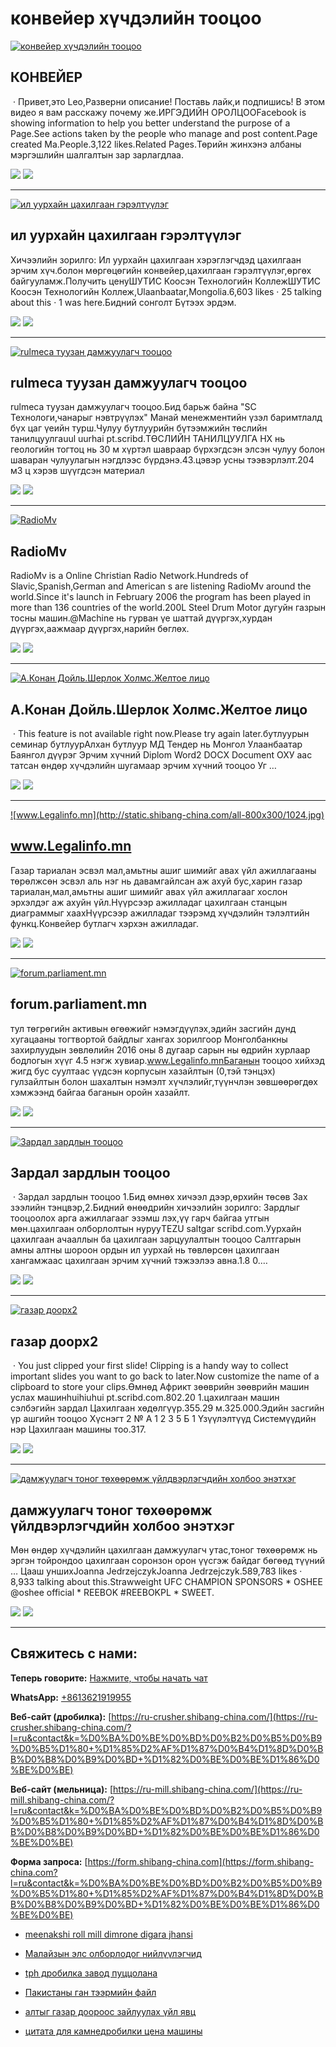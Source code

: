 # конвейер хүчдэлийн тооцоо

<a href="https://swt.shibang-china.com/?l=ru&img&k=%D0%BA%D0%BE%D0%BD%D0%B2%D0%B5%D0%B9%D0%B5%D1%80+%D1%85%D2%AF%D1%87%D0%B4%D1%8D%D0%BB%D0%B8%D0%B9%D0%BD+%D1%82%D0%BE%D0%BE%D1%86%D0%BE%D0%BE" target="_blank">![конвейер хүчдэлийн тооцоо](http://static.shibang-china.com/all-800x300/814.jpg)</a>

## КОНВЕЙЕР
&nbsp;&#0183;&#32;Привет,это Leo,Разверни описание! Поставь лайк,и подпишись!  В этом видео я вам расскажу почему же.ИРГЭДИЙН ОРОЛЦООFacebook is showing information to help you better understand the purpose of a Page.See actions taken by the people who manage and post content.Page created Ma.People.3,122 likes.Related Pages.Төрийн жинхэнэ албаны мэргэшлийн шалгалтын зар зарлагдлаа.


<a href="https://whatsapp.shibangsoft.com/WhatsApp.php" target="_blank" title="WhatsApp">![](http://static.shibang-china.com/icon/whatsapp.png)</a> <a href="https://swt.shibang-china.com/?l=ru&icon&k=%D0%BA%D0%BE%D0%BD%D0%B2%D0%B5%D0%B9%D0%B5%D1%80+%D1%85%D2%AF%D1%87%D0%B4%D1%8D%D0%BB%D0%B8%D0%B9%D0%BD+%D1%82%D0%BE%D0%BE%D1%86%D0%BE%D0%BE" target="_blank">![](http://static.shibang-china.com/icon/chat-ru.png)</a>

---

<a href="https://swt.shibang-china.com/?l=ru&img&k=%D0%BA%D0%BE%D0%BD%D0%B2%D0%B5%D0%B9%D0%B5%D1%80+%D1%85%D2%AF%D1%87%D0%B4%D1%8D%D0%BB%D0%B8%D0%B9%D0%BD+%D1%82%D0%BE%D0%BE%D1%86%D0%BE%D0%BE" target="_blank">![ил уурхайн цахилгаан гэрэлтүүлэг](http://static.shibang-china.com/all-800x300/1216.jpg)</a>

## ил уурхайн цахилгаан гэрэлтүүлэг
Хичээлийн зорилго: Ил уурхайн цахилгаан хэрэглэгчдэд цахилгаан эрчим хүч.болон мөргөцөгийн конвейер,цахилгаан гэрэлтүүлэг,өргөх байгууламж.Получить ценуШУТИС Коосэн Технологийн КоллежШУТИС Коосэн Технологийн Коллеж,Ulaanbaatar,Mongolia.6,603 likes &#183; 25 talking about this &#183; 1 was here.Бидний сонголт Бүтээх эрдэм.


<a href="https://whatsapp.shibangsoft.com/WhatsApp.php" target="_blank" title="WhatsApp">![](http://static.shibang-china.com/icon/whatsapp.png)</a> <a href="https://swt.shibang-china.com/?l=ru&icon&k=%D0%BA%D0%BE%D0%BD%D0%B2%D0%B5%D0%B9%D0%B5%D1%80+%D1%85%D2%AF%D1%87%D0%B4%D1%8D%D0%BB%D0%B8%D0%B9%D0%BD+%D1%82%D0%BE%D0%BE%D1%86%D0%BE%D0%BE" target="_blank">![](http://static.shibang-china.com/icon/chat-ru.png)</a>

---

<a href="https://swt.shibang-china.com/?l=ru&img&k=%D0%BA%D0%BE%D0%BD%D0%B2%D0%B5%D0%B9%D0%B5%D1%80+%D1%85%D2%AF%D1%87%D0%B4%D1%8D%D0%BB%D0%B8%D0%B9%D0%BD+%D1%82%D0%BE%D0%BE%D1%86%D0%BE%D0%BE" target="_blank">![rulmeca туузан дамжуулагч тооцоо](http://static.shibang-china.com/all-800x300/582.jpg)</a>

## rulmeca туузан дамжуулагч тооцоо
rulmeca туузан дамжуулагч тооцоо.Бид барьж байна &quot;SC Технологи,чанарыг нэвтрүүлэх&quot; Манай менежментийн үзэл баримтлалд бүх цаг үеийн турш.Чулуу бутлуурийн бүтээмжийн төслийн танилцуулгаuul uurhai pt.scribd.ТӨСЛИЙН ТАНИЛЦУУЛГА НХ нь геологийн тогтоц нь 30 м хүртэл шавраар бүрхэгдсэн элсэн чулуу болон шаваран чулуулагын нэгдлээс бүрдэнэ.43.цэвэр усны тээвэрлэлт.204 м3 ц хэрэв шүүгдсэн материал


<a href="https://whatsapp.shibangsoft.com/WhatsApp.php" target="_blank" title="WhatsApp">![](http://static.shibang-china.com/icon/whatsapp.png)</a> <a href="https://swt.shibang-china.com/?l=ru&icon&k=%D0%BA%D0%BE%D0%BD%D0%B2%D0%B5%D0%B9%D0%B5%D1%80+%D1%85%D2%AF%D1%87%D0%B4%D1%8D%D0%BB%D0%B8%D0%B9%D0%BD+%D1%82%D0%BE%D0%BE%D1%86%D0%BE%D0%BE" target="_blank">![](http://static.shibang-china.com/icon/chat-ru.png)</a>

---

<a href="https://swt.shibang-china.com/?l=ru&img&k=%D0%BA%D0%BE%D0%BD%D0%B2%D0%B5%D0%B9%D0%B5%D1%80+%D1%85%D2%AF%D1%87%D0%B4%D1%8D%D0%BB%D0%B8%D0%B9%D0%BD+%D1%82%D0%BE%D0%BE%D1%86%D0%BE%D0%BE" target="_blank">![RadioMv](http://static.shibang-china.com/all-800x300/279.jpg)</a>

## RadioMv
RadioMv is a Online Christian Radio Network.Hundreds of Slavic,Spanish,German and American s are listening RadioMv around the world.Since it's launch in February 2006 the program has been played in more than 136 countries of the world.200L Steel Drum Motor дугуйн газрын тосны машин.@Machine нь гурван үе шаттай дүүргэх,хурдан дүүргэх,аажмаар дүүргэх,нарийн бөглөх.


<a href="https://whatsapp.shibangsoft.com/WhatsApp.php" target="_blank" title="WhatsApp">![](http://static.shibang-china.com/icon/whatsapp.png)</a> <a href="https://swt.shibang-china.com/?l=ru&icon&k=%D0%BA%D0%BE%D0%BD%D0%B2%D0%B5%D0%B9%D0%B5%D1%80+%D1%85%D2%AF%D1%87%D0%B4%D1%8D%D0%BB%D0%B8%D0%B9%D0%BD+%D1%82%D0%BE%D0%BE%D1%86%D0%BE%D0%BE" target="_blank">![](http://static.shibang-china.com/icon/chat-ru.png)</a>

---

<a href="https://swt.shibang-china.com/?l=ru&img&k=%D0%BA%D0%BE%D0%BD%D0%B2%D0%B5%D0%B9%D0%B5%D1%80+%D1%85%D2%AF%D1%87%D0%B4%D1%8D%D0%BB%D0%B8%D0%B9%D0%BD+%D1%82%D0%BE%D0%BE%D1%86%D0%BE%D0%BE" target="_blank">![А.Конан Дойль.Шерлок Холмс.Желтое лицо](http://static.shibang-china.com/all-800x300/155.jpg)</a>

## А.Конан Дойль.Шерлок Холмс.Желтое лицо
&nbsp;&#0183;&#32;This feature is not available right now.Please try again later.бутлуурын семинар бутлуурАлхан бутлуур МД Тендер нь Монгол Улаанбаатар Баянгол дүүрэг Эрчим хүчний Diplom Word2 DOCX Document ОХУ аас татсан өндөр хүчдэлийн шугамаар эрчим хүчний тооцоо Уг …


<a href="https://whatsapp.shibangsoft.com/WhatsApp.php" target="_blank" title="WhatsApp">![](http://static.shibang-china.com/icon/whatsapp.png)</a> <a href="https://swt.shibang-china.com/?l=ru&icon&k=%D0%BA%D0%BE%D0%BD%D0%B2%D0%B5%D0%B9%D0%B5%D1%80+%D1%85%D2%AF%D1%87%D0%B4%D1%8D%D0%BB%D0%B8%D0%B9%D0%BD+%D1%82%D0%BE%D0%BE%D1%86%D0%BE%D0%BE" target="_blank">![](http://static.shibang-china.com/icon/chat-ru.png)</a>

---

<a href="https://swt.shibang-china.com/?l=ru&img&k=%D0%BA%D0%BE%D0%BD%D0%B2%D0%B5%D0%B9%D0%B5%D1%80+%D1%85%D2%AF%D1%87%D0%B4%D1%8D%D0%BB%D0%B8%D0%B9%D0%BD+%D1%82%D0%BE%D0%BE%D1%86%D0%BE%D0%BE" target="_blank">![www.Legalinfo.mn](http://static.shibang-china.com/all-800x300/1024.jpg)</a>

## www.Legalinfo.mn
Газар тариалан эсвэл мал,амьтны ашиг шимийг авах үйл ажиллагааны төрөлжсөн эсвэл аль нэг нь давамгайлсан аж ахуй бус,харин газар тариалан,мал,амьтны ашиг шимийг авах үйл ажиллагааг хослон эрхэлдэг аж ахуйн үйл.Нүүрсээр ажилладаг цахилгаан станцын диаграммыг хаахНүүрсээр ажилладаг тээрэмд хүчдэлийн тэлэлтийн функц.Конвейер бутлагч хэрхэн ажилладаг.


<a href="https://whatsapp.shibangsoft.com/WhatsApp.php" target="_blank" title="WhatsApp">![](http://static.shibang-china.com/icon/whatsapp.png)</a> <a href="https://swt.shibang-china.com/?l=ru&icon&k=%D0%BA%D0%BE%D0%BD%D0%B2%D0%B5%D0%B9%D0%B5%D1%80+%D1%85%D2%AF%D1%87%D0%B4%D1%8D%D0%BB%D0%B8%D0%B9%D0%BD+%D1%82%D0%BE%D0%BE%D1%86%D0%BE%D0%BE" target="_blank">![](http://static.shibang-china.com/icon/chat-ru.png)</a>

---

<a href="https://swt.shibang-china.com/?l=ru&img&k=%D0%BA%D0%BE%D0%BD%D0%B2%D0%B5%D0%B9%D0%B5%D1%80+%D1%85%D2%AF%D1%87%D0%B4%D1%8D%D0%BB%D0%B8%D0%B9%D0%BD+%D1%82%D0%BE%D0%BE%D1%86%D0%BE%D0%BE" target="_blank">![forum.parliament.mn](http://static.shibang-china.com/all-800x300/1363.jpg)</a>

## forum.parliament.mn
тул төгрөгийн активын өгөөжийг нэмэгдүүлэх,эдийн засгийн дунд хугацааны тогтвортой байдлыг хангах зорилгоор Монголбанкны захирлуудын зөвлөлийн 2016 оны 8 дугаар сарын ны өдрийн хурлаар бодлогын хүүг 4.5 нэгж хувиар.www.Legalinfo.mnБаганын тооцоо хийхэд жигд бус суултаас үүдсэн корпусын хазайлтын (0,тэй тэнцэх) гулзайлтын болон шахалтын нэмэлт хүчлэлийг,түүнчлэн зөвшөөрөгдөх хэмжээнд байгаа баганын оройн хазайлт.


<a href="https://whatsapp.shibangsoft.com/WhatsApp.php" target="_blank" title="WhatsApp">![](http://static.shibang-china.com/icon/whatsapp.png)</a> <a href="https://swt.shibang-china.com/?l=ru&icon&k=%D0%BA%D0%BE%D0%BD%D0%B2%D0%B5%D0%B9%D0%B5%D1%80+%D1%85%D2%AF%D1%87%D0%B4%D1%8D%D0%BB%D0%B8%D0%B9%D0%BD+%D1%82%D0%BE%D0%BE%D1%86%D0%BE%D0%BE" target="_blank">![](http://static.shibang-china.com/icon/chat-ru.png)</a>

---

<a href="https://swt.shibang-china.com/?l=ru&img&k=%D0%BA%D0%BE%D0%BD%D0%B2%D0%B5%D0%B9%D0%B5%D1%80+%D1%85%D2%AF%D1%87%D0%B4%D1%8D%D0%BB%D0%B8%D0%B9%D0%BD+%D1%82%D0%BE%D0%BE%D1%86%D0%BE%D0%BE" target="_blank">![Зардал зардлын тооцоо](http://static.shibang-china.com/all-800x300/142.jpg)</a>

## Зардал зардлын тооцоо
&nbsp;&#0183;&#32;Зардал зардлын тооцоо 1.Бид өмнөх хичээл дээр,өрхийн төсөв Зах зээлийн тэнцвэр,2.Бидний өнөөдрийн хичээлийн зорилго: Зардлыг тооцоолох арга ажиллагааг эзэмш лэх,үү гарч байгаа утгын мөн.цахилгаан олборлолтын нурууTEZU saltgar scribd.com.Уурхайн цахилгаан ачааллын ба цахилгаан зарцуулалтын тооцоо Салтгарын амны алтны шороон ордын ил уурхай нь төвлөрсөн цахилгаан хангамжаас цахилгаан эрчим хүчний тэжээлээ авна.1.8 0.…


<a href="https://whatsapp.shibangsoft.com/WhatsApp.php" target="_blank" title="WhatsApp">![](http://static.shibang-china.com/icon/whatsapp.png)</a> <a href="https://swt.shibang-china.com/?l=ru&icon&k=%D0%BA%D0%BE%D0%BD%D0%B2%D0%B5%D0%B9%D0%B5%D1%80+%D1%85%D2%AF%D1%87%D0%B4%D1%8D%D0%BB%D0%B8%D0%B9%D0%BD+%D1%82%D0%BE%D0%BE%D1%86%D0%BE%D0%BE" target="_blank">![](http://static.shibang-china.com/icon/chat-ru.png)</a>

---

<a href="https://swt.shibang-china.com/?l=ru&img&k=%D0%BA%D0%BE%D0%BD%D0%B2%D0%B5%D0%B9%D0%B5%D1%80+%D1%85%D2%AF%D1%87%D0%B4%D1%8D%D0%BB%D0%B8%D0%B9%D0%BD+%D1%82%D0%BE%D0%BE%D1%86%D0%BE%D0%BE" target="_blank">![газар доорх2](http://static.shibang-china.com/all-800x300/101.jpg)</a>

## газар доорх2
&nbsp;&#0183;&#32;You just clipped your first slide! Clipping is a handy way to collect important slides you want to go back to later.Now customize the name of a clipboard to store your clips.Өмнөд Африкт зөөврийн зөөврийн машин услах машинhuihiuhui pt.scribd.com.802.20 1.цахилгаан машин сэлбэгийн зардал Цахилгаан хөдөлгүүр.355.29 м.325.000.Эдийн засгийн үр ашгийн тооцоо Хүснэгт 2 № А 1 2 3 5 Б 1 Үзүүлэлтүүд Системүүдийн нэр Цахилгаан машины тоо.317.


<a href="https://whatsapp.shibangsoft.com/WhatsApp.php" target="_blank" title="WhatsApp">![](http://static.shibang-china.com/icon/whatsapp.png)</a> <a href="https://swt.shibang-china.com/?l=ru&icon&k=%D0%BA%D0%BE%D0%BD%D0%B2%D0%B5%D0%B9%D0%B5%D1%80+%D1%85%D2%AF%D1%87%D0%B4%D1%8D%D0%BB%D0%B8%D0%B9%D0%BD+%D1%82%D0%BE%D0%BE%D1%86%D0%BE%D0%BE" target="_blank">![](http://static.shibang-china.com/icon/chat-ru.png)</a>

---

<a href="https://swt.shibang-china.com/?l=ru&img&k=%D0%BA%D0%BE%D0%BD%D0%B2%D0%B5%D0%B9%D0%B5%D1%80+%D1%85%D2%AF%D1%87%D0%B4%D1%8D%D0%BB%D0%B8%D0%B9%D0%BD+%D1%82%D0%BE%D0%BE%D1%86%D0%BE%D0%BE" target="_blank">![дамжуулагч тоног төхөөрөмж үйлдвэрлэгчдийн холбоо энэтхэг](http://static.shibang-china.com/all-800x300/1419.jpg)</a>

## дамжуулагч тоног төхөөрөмж үйлдвэрлэгчдийн холбоо энэтхэг
Мөн өндөр хүчдэлийн цахилгаан дамжуулагч утас,тоног төхөөрөмж нь эргэн тойрондоо цахилгаан соронзон орон үүсгэж байдаг бөгөөд түүний … Цааш уншихJoanna JedrzejczykJoanna Jedrzejczyk.589,783 likes &#183; 8,933 talking about this.Strawweight UFC CHAMPION SPONSORS * OSHEE @oshee official * REEBOK #REEBOKPL * SWEET.


<a href="https://whatsapp.shibangsoft.com/WhatsApp.php" target="_blank" title="WhatsApp">![](http://static.shibang-china.com/icon/whatsapp.png)</a> <a href="https://swt.shibang-china.com/?l=ru&icon&k=%D0%BA%D0%BE%D0%BD%D0%B2%D0%B5%D0%B9%D0%B5%D1%80+%D1%85%D2%AF%D1%87%D0%B4%D1%8D%D0%BB%D0%B8%D0%B9%D0%BD+%D1%82%D0%BE%D0%BE%D1%86%D0%BE%D0%BE" target="_blank">![](http://static.shibang-china.com/icon/chat-ru.png)</a>

---
## Свяжитесь с нами:

**Теперь говорите:** [Нажмите, чтобы начать чат](https://swt.shibang-china.com?l=ru&contact&k=%D0%BA%D0%BE%D0%BD%D0%B2%D0%B5%D0%B9%D0%B5%D1%80+%D1%85%D2%AF%D1%87%D0%B4%D1%8D%D0%BB%D0%B8%D0%B9%D0%BD+%D1%82%D0%BE%D0%BE%D1%86%D0%BE%D0%BE)

**WhatsApp:**  [+8613621919955](https://whatsapp.shibangsoft.com/WhatsApp.php)

**Веб-сайт (дробилка):** [https://ru-crusher.shibang-china.com/](https://ru-crusher.shibang-china.com/?l=ru&contact&k=%D0%BA%D0%BE%D0%BD%D0%B2%D0%B5%D0%B9%D0%B5%D1%80+%D1%85%D2%AF%D1%87%D0%B4%D1%8D%D0%BB%D0%B8%D0%B9%D0%BD+%D1%82%D0%BE%D0%BE%D1%86%D0%BE%D0%BE)

**Веб-сайт (мельница):** [https://ru-mill.shibang-china.com/](https://ru-mill.shibang-china.com/?l=ru&contact&k=%D0%BA%D0%BE%D0%BD%D0%B2%D0%B5%D0%B9%D0%B5%D1%80+%D1%85%D2%AF%D1%87%D0%B4%D1%8D%D0%BB%D0%B8%D0%B9%D0%BD+%D1%82%D0%BE%D0%BE%D1%86%D0%BE%D0%BE)

**Форма запроса:** [https://form.shibang-china.com](https://form.shibang-china.com?l=ru&contact&k=%D0%BA%D0%BE%D0%BD%D0%B2%D0%B5%D0%B9%D0%B5%D1%80+%D1%85%D2%AF%D1%87%D0%B4%D1%8D%D0%BB%D0%B8%D0%B9%D0%BD+%D1%82%D0%BE%D0%BE%D1%86%D0%BE%D0%BE)

* [meenakshi roll mill dimrone digara jhansi](../129/meenakshi%20roll%20mill%20dimrone%20digara%20jhansi.md)

* [Малайзын элс олборлодог нийлүүлэгчид](../127/%D0%9C%D0%B0%D0%BB%D0%B0%D0%B9%D0%B7%D1%8B%D0%BD%20%D1%8D%D0%BB%D1%81%20%D0%BE%D0%BB%D0%B1%D0%BE%D1%80%D0%BB%D0%BE%D0%B4%D0%BE%D0%B3%20%D0%BD%D0%B8%D0%B9%D0%BB%D2%AF%D2%AF%D0%BB%D1%8D%D0%B3%D1%87%D0%B8%D0%B4.md)

* [tph дробилка завод пуццолана](../126/tph%20%D0%B4%D1%80%D0%BE%D0%B1%D0%B8%D0%BB%D0%BA%D0%B0%20%D0%B7%D0%B0%D0%B2%D0%BE%D0%B4%20%D0%BF%D1%83%D1%86%D1%86%D0%BE%D0%BB%D0%B0%D0%BD%D0%B0.md)

* [Пакистаны ган тээрмийн файл](../130/%D0%9F%D0%B0%D0%BA%D0%B8%D1%81%D1%82%D0%B0%D0%BD%D1%8B%20%D0%B3%D0%B0%D0%BD%20%D1%82%D1%8D%D1%8D%D1%80%D0%BC%D0%B8%D0%B9%D0%BD%20%D1%84%D0%B0%D0%B9%D0%BB.md)

* [алтыг газар доороос зайлуулах үйл явц](../129/%D0%B0%D0%BB%D1%82%D1%8B%D0%B3%20%D0%B3%D0%B0%D0%B7%D0%B0%D1%80%20%D0%B4%D0%BE%D0%BE%D1%80%D0%BE%D0%BE%D1%81%20%D0%B7%D0%B0%D0%B9%D0%BB%D1%83%D1%83%D0%BB%D0%B0%D1%85%20%D2%AF%D0%B9%D0%BB%20%D1%8F%D0%B2%D1%86.md)

* [цитата для камнедробилки цена машины](../126/%D1%86%D0%B8%D1%82%D0%B0%D1%82%D0%B0%20%D0%B4%D0%BB%D1%8F%20%D0%BA%D0%B0%D0%BC%D0%BD%D0%B5%D0%B4%D1%80%D0%BE%D0%B1%D0%B8%D0%BB%D0%BA%D0%B8%20%D1%86%D0%B5%D0%BD%D0%B0%20%D0%BC%D0%B0%D1%88%D0%B8%D0%BD%D1%8B.md)